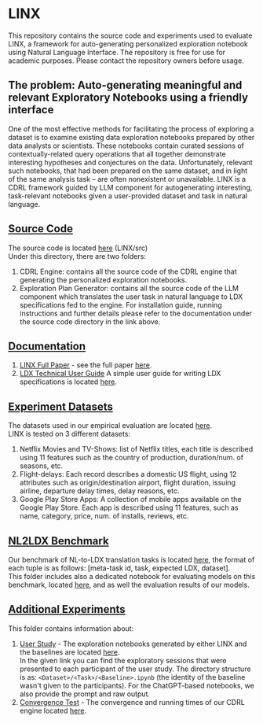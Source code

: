 # LINX
This repository contains the source code and experiments used to evaluate LINX, a framework for auto-generating personalized exploration notebook using Natural Language Interface. 
The repository is free for use for academic purposes. Please contact the repository owners before usage.

## The problem: Auto-generating meaningful and relevant Exploratory Notebooks using a friendly interface
One of the most effective methods for facilitating the process of exploring a dataset is to examine existing data exploration notebooks prepared by other data analysts or scientists. These notebooks contain curated sessions of contextually-related query operations that all together demonstrate interesting hypotheses and conjectures on the data. Unfortunately, relevant such notebooks, that had been prepared on the same dataset, and in light of the
same analysis task – are often nonexistent or unavailable. LINX is a CDRL framework guided by LLM component for autogenerating interesting, task-relevant notebooks given a user-provided dataset and task in natural language.  

## [Source Code](src)
The source code is located [here](src) (LINX/src) <br/>
Under this directory, there are two folders:
1. CDRL Engine: contains all the source code of the CDRL engine that generating the personalized exploration notebooks.
2. Exploration Plan Generator: contains all the source code of the LLM component which translates the user task in natural language to LDX specifications fed to the engine.
For installation guide, running instructions and further details please refer to the 
documentation under the source code directory in the link above.

## [Documentation](documentation)
1. [LINX Full Paper](documentation/LINX_Full_Paper.pdf) - see the full paper [here](documentation/LINX_Full_Paper.pdf).
2. [LDX Technical User Guide](documentation/LDX_User_Guide.pdf)
A simple user guide for writing LDX specifications is located [here](documentation/LDX_User_Guide.pdf). <br/>

## [Experiment Datasets](datasets)
The datasets used in our empirical evaluation are located [here](datasets). <br/>
LINX is tested on 3 different datasets:
1. Netflix Movies and TV-Shows: list of Netflix titles, each title is described using 11 features such as the country of production, duration/num. of seasons, etc.
2. Flight-delays: Each record describes a domestic US flight, using 12 attributes such as origin/destination airport, flight duration, issuing airline, departure delay times, delay reasons, etc.
3. Google Play Store Apps: A collection of mobile apps available on the Google Play Store. Each app is described using 11 features, such as name, category, price, num. of installs, reviews, etc.

## [NL2LDX Benchmark](nl2ldx_benchmark)
Our benchmark of NL-to-LDX translation tasks is located [here](<nl2ldx_benchmark/NL2LDX-benchmark.json>), the format of each tuple is as follows: [meta-task id, task, expected LDX, dataset]. <br/>
This folder includes also a dedicated notebook for evaluating models on this benchmark, located [here](<nl2ldx_benchmark/evaulation/evaluation_notebook.ipynb>), 
and as well the evaluation results of our models.

## [Additional Experiments](additional_experiments)
This folder contains information about:
1. [User Study](additional_experiments/user_study) - The exploration notebooks generated by either LINX and the baselines are located [here](additional_experiments/user_study). <br/>
In the given link you can find the exploratory sessions that were presented to each participant of the user study.
The directory structure is as: `<Dataset>/<Task>/<Baseline>.ipynb` (the identity of the baseline wasn't given to the participants).
For the ChatGPT-based notebooks, we also provide the prompt and raw output. 
2. [Convergence Test](additional_experiments/convergence) - The convergence and running times of our CDRL engine located [here](additional_experiments/convergence).


